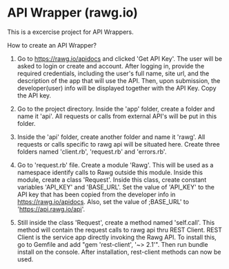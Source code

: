 # API Wrapper (rawg.io)

This is a excercise project for API Wrappers.

How to create an API Wrapper?

1. Go to https://rawg.io/apidocs and clicked 'Get API Key'. The user will be asked to login or create and account. After logging in, provide the required credentials, including the user's full name, site url, and the description of the app that will use the API. Then, upon submission, the developer(user) info will be displayed together with the API Key. Copy the API key.

2. Go to the project directory. Inside the 'app' folder, create a folder and name it 'api'. All requests or calls from external API's will be put in this folder. 

3. Inside the 'api' folder, create another folder and name it 'rawg'. All requests or calls specific to rawg api will be situated here. Create three folders named 'client.rb', 'request.rb' and 'errors.rb'.

4. Go to 'request.rb' file. Create a module 'Rawg'. This will be used as a namespace identify calls to Rawg outside this module. Inside this module, create a class 'Request'. Inside this class, create constant variables 'API_KEY' and 'BASE_URL'. Set the value of 'API_KEY' to the API key that has been copied from the developer info in https://rawg.io/apidocs. Also, set the value of ;BASE_URL' to 'https://api.rawg.io/api'.

5. Still inside the class 'Request', create a method named 'self.call'. This method will contain the request calls to rawg api thru REST Client. REST Client is the service app directly invoking the Rawg API. To install this, go to Gemfile and add "gem 'rest-client', '~> 2.1'". Then run bundle install on the console. After installation, rest-client methods can now be used.




